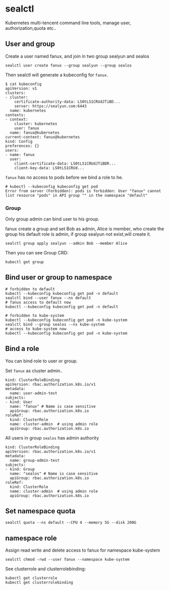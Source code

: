 # sealctl

Kubernetes multi-tencent command line tools, manage user, authorization,quota etc..

## User and group

Create a user named fanux, and join in two group sealyun and sealos
```
sealctl user create fanux --group sealyun --group sealos
```

Then sealctl will generate a kubeconfig for `fanux`.

```
$ cat kubeconfig
apiVersion: v1
clusters:
- cluster:
    certificate-authority-data: LS0tLS1CRUdJTiBD...
    server: https://sealyun.com:6443
  name: kubernetes
contexts:
- context:
    cluster: kubernetes
    user: fanux
  name: fanux@kubernetes
current-context: fanux@kubernetes
kind: Config
preferences: {}
users:
- name: fanux
  user:
    client-certificate-data: LS0tLS1CRUdJTiBDR...
    client-key-data: LS0tLS1CRUd...
```

`fanux` has no access to pods before we bind a role to he.
```
# kubectl --kubeconfig kubeconfig get pod
Error from server (Forbidden): pods is forbidden: User "fanux" cannot list resource "pods" in API group "" in the namespace "default"
```

### Group

Only group admin can bind user to his group.

fanux create a group and set Bob as admin, Alice is member, who create the group his default role is admin, if group sealyun not exist,will create it.
```shell
sealctl group apply sealyun --admin Bob --member Alice
```
Then you can see Group CRD:
```shell script
kubectl get group
```

## Bind user or group to namespace

```
# forbidden to default
kubectl --kubeconfig kubeconfig get pod -n default 
sealctl bind --user fanux --ns default
# fanux access to default now
kubectl --kubeconfig kubeconfig get pod -n default

# forbidden to kube-system
kubectl --kubeconfig kubeconfig get pod -n kube-system
sealctl bind --group sealos --ns kube-system
# access to kube-system now
kubectl --kubeconfig kubeconfig get pod -n kube-system
```

## Bind a role

You can bind role to user or group.

Set `fanux` as cluster admin..
```
kind: ClusterRoleBinding
apiVersion: rbac.authorization.k8s.io/v1
metadata:
  name: user-admin-test
subjects:
- kind: User
  name: "fanux" # Name is case sensitive
  apiGroup: rbac.authorization.k8s.io
roleRef:
  kind: ClusterRole
  name: cluster-admin  # using admin role
  apiGroup: rbac.authorization.k8s.io
```

All users in group `sealos` has admin authority
```
kind: ClusterRoleBinding
apiVersion: rbac.authorization.k8s.io/v1
metadata:
  name: group-admin-test
subjects:
- kind: Group
  name: "sealos" # Name is case sensitive
  apiGroup: rbac.authorization.k8s.io
roleRef:
  kind: ClusterRole
  name: cluster-admin  # using admin role
  apiGroup: rbac.authorization.k8s.io
```

## Set namespace quota

```
sealctl quota --ns default --CPU 4 --memory 5G --disk 200G
```

## namespace role

Assign read write and delete access to fanux for namespace kube-system
```shell
sealctl chmod -rwd --user fanux --namespace kube-system
```

See clusterrole and clusterrolebinding:
```shell script
kubectl get clusterrole
kubectl get clusterrolebinding
```
